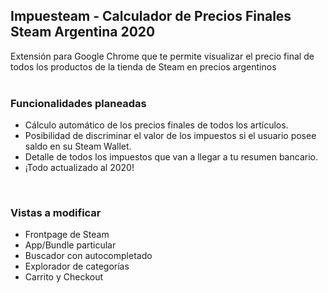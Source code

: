 ## Impuesteam - Calculador de Precios Finales Steam Argentina 2020
Extensión para Google Chrome que te permite visualizar el precio final de todos los productos de la tienda de Steam en precios argentinos<br><br>


### Funcionalidades planeadas
- Cálculo automático de los precios finales de todos los artículos.
- Posibilidad de discriminar el valor de los impuestos si el usuario posee saldo en su Steam Wallet.
- Detalle de todos los impuestos que van a llegar a tu resumen bancario.
- ¡Todo actualizado al 2020!

<br>

### Vistas a modificar
- Frontpage de Steam
- App/Bundle particular
- Buscador con autocompletado
- Explorador de categorías
- Carrito y Checkout